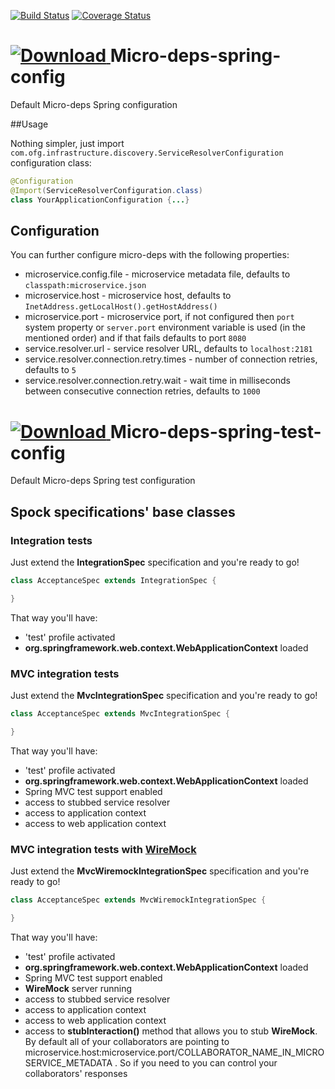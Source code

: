 [![Build Status](https://travis-ci.org/4finance/micro-deps-spring-config.svg?branch=master)](https://travis-ci.org/4finance/micro-deps-spring-config) 
[![Coverage Status](http://img.shields.io/coveralls/4finance/micro-deps-spring-config/master.svg)](https://coveralls.io/r/4finance/micro-deps-spring-config)

[ ![Download](https://api.bintray.com/packages/4finance/micro-deps/micro-deps-spring-config/images/download.png) ](https://bintray.com/4finance/micro-deps/micro-deps-spring-config/_latestVersion) 
Micro-deps-spring-config
=================

Default Micro-deps Spring configuration

##Usage

Nothing simpler, just import `com.ofg.infrastructure.discovery.ServiceResolverConfiguration` configuration class:

```java
@Configuration
@Import(ServiceResolverConfiguration.class)
class YourApplicationConfiguration {...}
```

## Configuration

You can further configure micro-deps with the following properties:
* microservice.config.file - microservice metadata file,  defaults to `classpath:microservice.json`
* microservice.host - microservice host, defaults to `InetAddress.getLocalHost().getHostAddress()`
* microservice.port - microservice port, if not configured then `port` system property or `server.port` environment variable is used (in the mentioned order) and if that fails defaults to port `8080`
* service.resolver.url - service resolver URL, defaults to `localhost:2181`
* service.resolver.connection.retry.times - number of connection retries, defaults to `5`
* service.resolver.connection.retry.wait - wait time in milliseconds between consecutive connection retries, defaults to `1000`

[ ![Download](https://api.bintray.com/packages/4finance/micro-deps/micro-deps-spring-test-config/images/download.png) ](https://bintray.com/4finance/micro-deps/micro-deps-spring-test-config/_latestVersion)
Micro-deps-spring-test-config
=================

Default Micro-deps Spring test configuration

## Spock specifications' base classes

### Integration tests

Just extend the __IntegrationSpec__ specification and you're ready to go!

```groovy
class AcceptanceSpec extends IntegrationSpec {

}
```

That way you'll have:

* 'test' profile activated
* __org.springframework.web.context.WebApplicationContext__ loaded

### MVC integration tests

Just extend the __MvcIntegrationSpec__ specification and you're ready to go!

```groovy
class AcceptanceSpec extends MvcIntegrationSpec {

}
```

That way you'll have:

* 'test' profile activated
* __org.springframework.web.context.WebApplicationContext__ loaded
* Spring MVC test support enabled
* access to stubbed service resolver
* access to application context
* access to web application context

### MVC integration tests with [WireMock](http://wiremock.org/)

Just extend the __MvcWiremockIntegrationSpec__ specification and you're ready to go!

```groovy
class AcceptanceSpec extends MvcWiremockIntegrationSpec {

}
```

That way you'll have:

* 'test' profile activated
* __org.springframework.web.context.WebApplicationContext__ loaded
* Spring MVC test support enabled
* __WireMock__ server running
* access to stubbed service resolver
* access to application context
* access to web application context
* access to __stubInteraction()__ method that allows you to stub __WireMock__. By default all of your collaborators
 are pointing to microservice.host:microservice.port/COLLABORATOR_NAME_IN_MICROSERVICE_METADATA . So if you need to
 you can control your collaborators' responses
